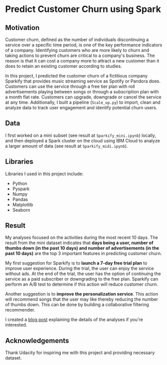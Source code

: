 # Predict Customer Churn using Spark

## Motivation

Customer churn, defined as the number of individuals discontinuing a service over a specific time period, is one of the key performance 
indicators of a company. Identifying customers who are more likely to churn and taking actions to prevent churn are critical to a 
company's business. The reason is that it can cost a company more to attract a new customer than it does to retain an existing customer 
according to studies. 

In this project, I predicted the customer churn of a fictitious company Sparkify that provides music streaming service as Spotify or 
Pandora does. Customers can use the service through a free tier plan with roll advertisements playing between songs or through a 
subscription plan with a month flat rate. Customers can upgrade, downgrade or cancel the service at any time. Additionally, I built a 
pipeline (`Scale_up.py`) to import, clean and analyze data to track user engagement and identify potential churn users.

## Data

I first worked on a mini subset (see result at `Sparkify_mini.ipynb`) locally, and then deployed a Spark cluster on the cloud using IBM
Cloud to analyze a larger amount of data (see result at `Sparkify_midi.ipynb`).

## Libraries

Libraries I used in this project include:

- Python
- Pyspark
- Numpy
- Pandas
- Matplotlib
- Seaborn

## Result

My analyses focused on the activities during the most recent 10 days. The result from the mini dataset indicates that **days being a user, number of thumbs down (in the past 10 days) and number of advertisements (in the past 10 days)** are the top 3 important features in predicting customer churn. 

My first suggestion for Sparkify is to **launch a 7-day free trial plan** to improve user experience. During the trial, the user can enjoy the service without ads. At the end of the trial, the user has the option of continuing the service as a paid subscriber or downgrading to the free plan. Sparkify can perform an A/B test to determine if this action will reduce customer churn.

Another suggestion is to **improve the personalization service**. This action will recommend songs that the user may like thereby reducing the number of thumbs down. This can be done by building a collaborative filtering recommender.

I created a [blog post](https://medium.com/@fivecentsly/predict-customer-churn-using-spark-71ac4f3b6b14) explaining the details of the analyses if you're interested.

## Acknowledgements

Thank Udacity for inspiring me with this project and providing necessary dataset. 
